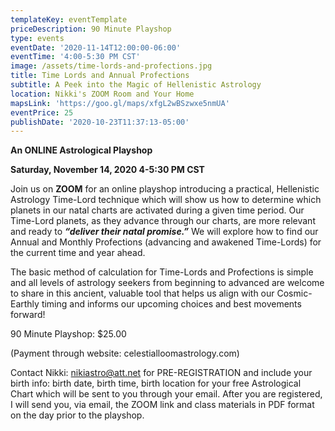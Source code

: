```yaml
---
templateKey: eventTemplate
priceDescription: 90 Minute Playshop
type: events
eventDate: '2020-11-14T12:00:00-06:00'
eventTime: '4:00-5:30 PM CST'
image: /assets/time-lords-and-profections.jpg
title: Time Lords and Annual Profections
subtitle: A Peek into the Magic of Hellenistic Astrology
location: Nikki's ZOOM Room and Your Home
mapsLink: 'https://goo.gl/maps/xfgL2wBSzwxe5nmUA'
eventPrice: 25
publishDate: '2020-10-23T11:37:13-05:00'
---
```

**An ONLINE Astrological Playshop**

**Saturday, November 14, 2020   4-5:30 PM CST**

Join us on **ZOOM** for an online playshop introducing a practical, Hellenistic Astrology Time-Lord technique which will show us how to determine which planets in our natal charts are activated during a given time period.  Our Time-Lord planets, as they advance through our charts, are more relevant and ready to **_“deliver their natal promise.”_**  We will explore how to find our Annual and Monthly Profections (advancing and awakened Time-Lords) for the current time and year ahead.

The basic method of calculation for Time-Lords and Profections is simple and all levels of astrology seekers from beginning to advanced are welcome to share in this ancient, valuable tool that helps us align with our Cosmic-Earthly timing and informs our upcoming choices and best movements forward!

90 Minute Playshop:  $25.00 

(Payment through website: celestialloomastrology.com)

Contact Nikki: nikiastro@att.net for PRE-REGISTRATION and include your birth info: birth date, birth time, birth location for your free Astrological Chart which will be sent to you through your email.  After you are registered, I will send you, via email, the ZOOM link and class materials in PDF format on the day prior to the playshop.

